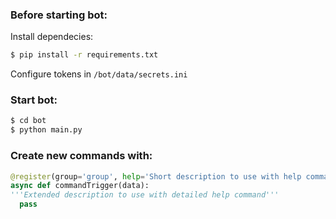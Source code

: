 ### Before starting bot:
Install dependecies:
```sh
$ pip install -r requirements.txt
```
Configure tokens in `/bot/data/secrets.ini`

### Start bot:
```sh
$ cd bot
$ python main.py
```

### Create new commands with:
```python
@register(group='group', help='Short description to use with help command', alias='trigger')
async def commandTrigger(data):
'''Extended description to use with detailed help command'''
  pass
 ```
 
 
